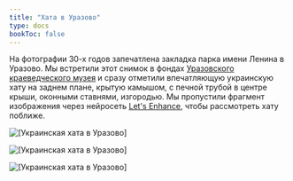 ```yaml
---
title: "Хата в Уразово"
type: docs
bookToc: false
---
```


На фотографии 30-х годов запечатлена закладка парка имени Ленина в Уразово. Мы встретили этот снимок в фондах [Уразовского краеведческого музея](http://goskatalog.ru/portal/#/collections?id=25908986) и сразу отметили впечатляющую украинскую хату на заднем плане, крытую камышом, с печной трубой в центре крыши, оконными ставнями, изгородью. Мы пропустили фрагмент изображения через нейросеть [Let's Enhance](https://letsenhance.io/), чтобы рассмотреть хату поближе.

![[Украинская хата в Уразово]](/static/img/ukraine/urazowo_khata.png)

![[Украинская хата в Уразово]](/static/img/ukraine/urazowo_khata_2.png)

![[Украинская хата в Уразово]](/static/img/ukraine/urazowo_khata_3.png)
